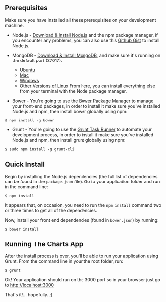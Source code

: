 ## Prerequisites
Make sure you have installed all these prerequisites on your development machine.

- Node.js - [Download & Install Node.js](http://www.nodejs.org/download/) and the npm package manager, if you encounter any problems, you can also use this [Github Gist](https://gist.github.com/isaacs/579814) to install Node.js.

- MongoDB - [Download & Install MongoDB](http://www.mongodb.org/downloads), and make sure it's running on the default port (27017).
    - [Ubuntu](http://docs.mongodb.org/manual/tutorial/install-mongodb-on-ubuntu/)
    - [Mac](http://docs.mongodb.org/manual/tutorial/install-mongodb-on-os-x/)
    - [Windows](http://docs.mongodb.org/manual/tutorial/install-mongodb-on-windows/)
    - [Other Versions of Linux](http://docs.mongodb.org/manual/tutorial/install-mongodb-on-windows/)
From here, you can install everything else from your terminal with the Node package manager.

- Bower - You're going to use the [Bower Package Manager](http://bower.io/) to manage your front-end packages, in order to install it make sure you've installed Node.js and npm, then install bower globally using npm:  
```
$ npm install -g bower
```  


- Grunt - You're going to use the [Grunt Task Runner](http://gruntjs.com/) to automate your development process, in order to install it make sure you've installed Node.js and npm, then install grunt globally using npm:  
```
$ sudo npm install -g grunt-cli
```

## Quick Install
Begin by installing the Node.js dependencies (the full list of dependencies can be found in the `package.json` file).  Go to your application folder and run in the command line:

```
$ npm install
```
It appears that, on occasion, you need to run the `npm install` command two or three times to get all of the dependencies.  

Now, install your front end dependencies (found in `bower.json`) by running:

```
$ bower install
```

## Running The Charts App
After the install process is over, you'll be able to run your application using Grunt. From the command line in your the root folder, run:

```
$ grunt
```

Ok! Your application should run on the 3000 port so in your browser just go to [http://localhost:3000](http://localhost:3000)
                            
That's it!... hopefully. ;)